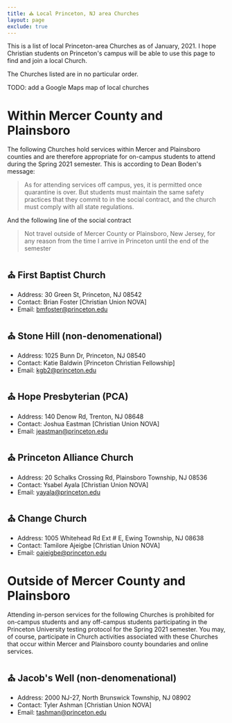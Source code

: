```yaml
---
title: ⛪️ Local Princeton, NJ area Churches
layout: page
exclude: true
---
```


This is a list of local Princeton-area Churches as of January, 2021. I hope Christian students on Princeton's campus will be able to use this page to find and join a local Church.

The Churches listed are in no particular order.

TODO: add a Google Maps map of local churches

# Within Mercer County and Plainsboro

The following Churches hold services within Mercer and Plainsboro counties and are therefore appropriate for on-campus students to attend during the Spring 2021 semester. This is according to Dean Boden's message:

> As for attending services off campus, yes, it is permitted once quarantine is over. But students must maintain the same safety practices that they commit to in the social contract, and the church must comply with all state regulations.

And the following line of the social contract

> Not travel outside of Mercer County or Plainsboro, New Jersey, for any reason from the
time I arrive in Princeton until the end of the semester

## ⛪️ First Baptist Church

- Address: 30 Green St, Princeton, NJ 08542
- Contact: Brian Foster [Christian Union NOVA]
- Email: [bmfoster@princeton.edu](mailto:bmfoster@princeton.edu)

## ⛪️ Stone Hill (non-denomenational)

- Address: 1025 Bunn Dr, Princeton, NJ 08540
- Contact: Katie Baldwin [Princeton Christian Fellowship]
- Email: [kgb2@princeton.edu](mailto:kgb2@princeton.edu)

## ⛪️ Hope Presbyterian (PCA)

- Address: 140 Denow Rd, Trenton, NJ 08648
- Contact: Joshua Eastman [Christian Union NOVA]
- Email: [jeastman@princeton.edu](mailto:jeastman@princeton.edu)

## ⛪️ Princeton Alliance Church

- Address: 20 Schalks Crossing Rd, Plainsboro Township, NJ 08536
- Contact: Ysabel Ayala [Christian Union NOVA]
- Email: [yayala@princeton.edu](mailto:yayala@princeton.edu)

## ⛪️ Change Church

- Address: 1005 Whitehead Rd Ext # E, Ewing Township, NJ 08638
- Contact: Tamilore Ajeigbe [Christian Union NOVA]
- Email: [oajeigbe@princeton.edu](mailto:oajeigbe@princeton.edu)

# Outside of Mercer County and Plainsboro

Attending in-person services for the following Churches is prohibited for on-campus students and any off-campus students participating in the Princeton University testing protocol for the Spring 2021 semester. You may, of course, participate in Church activities associated with these Churches that occur within Mercer and Plainsboro county boundaries and online services.

## ⛪️ Jacob's Well (non-denomenational)

- Address: 2000 NJ-27, North Brunswick Township, NJ 08902
- Contact: Tyler Ashman [Christian Union NOVA]
- Email: [tashman@princeton.edu](tashman@princeton.edu)